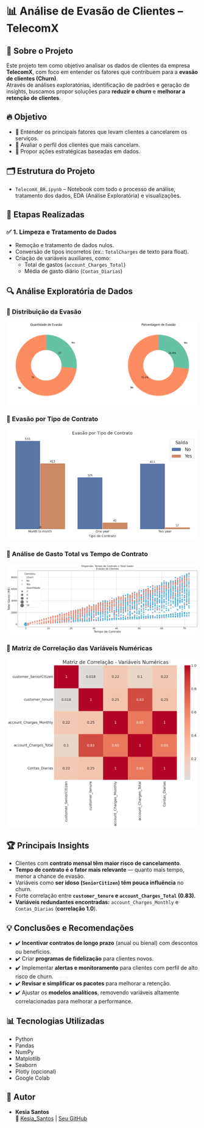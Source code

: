 # 📊 Análise de Evasão de Clientes – TelecomX

<h2> 🧠 Sobre o Projeto </h2>

Este projeto tem como objetivo analisar os dados de clientes da empresa **TelecomX**, com foco em entender os fatores que contribuem para a **evasão de clientes (Churn)**.  
Através de análises exploratórias, identificação de padrões e geração de insights, buscamos propor soluções para **reduzir o churn** e **melhorar a retenção de clientes**.

<h2> 🔥 Objetivo </h2>

- 📌 Entender os principais fatores que levam clientes a cancelarem os serviços.
- 📌 Avaliar o perfil dos clientes que mais cancelam.
- 📌 Propor ações estratégicas baseadas em dados.

<h2> 🗂️ Estrutura do Projeto </h2>

- `TelecomX_BR.ipynb` – Notebook com todo o processo de análise, tratamento dos dados, EDA (Análise Exploratória) e visualizações.

<h2> 🧽 Etapas Realizadas </h2>

<h3> ✅ 1. Limpeza e Tratamento de Dados </h3>

- Remoção e tratamento de dados nulos.
- Conversão de tipos incorretos (ex.: `TotalCharges` de texto para float).
- Criação de variáveis auxiliares, como:
  - Total de gastos (`account_Charges_Total`)
  - Média de gasto diário (`Contas_Diarias`)

<h2> 🔍 Análise Exploratória de Dados </h2>

<h3> 🔸 Distribuição da Evasão </h3>

![Image](Imagem/Geral_.png)

<h3> 🔸 Evasão por Tipo de Contrato </h3>

![Image](Imagem/contratos.png)

<h3> 🔸 Análise de Gasto Total vs Tempo de Contrato </h3>

![Image](Imagem/dispersao_tempo_contrato_gasto.png)

<h3> 🔸 Matriz de Correlação das Variáveis Numéricas </h3>

![Image](Imagem/matriz_correlacao.png)

<h2> 🏆 Principais Insights </h2>

- Clientes com **contrato mensal têm maior risco de cancelamento**.
- **Tempo de contrato é o fator mais relevante** — quanto mais tempo, menor a chance de evasão.
- Variáveis como **ser idoso (`SeniorCitizen`) têm pouca influência** no churn.
- Forte correlação entre **`customer_tenure` e `account_Charges_Total` (0.83)**.
- **Variáveis redundantes encontradas:** `account_Charges_Monthly` e `Contas_Diarias` (**correlação 1.0**).

<h2> 💡 Conclusões e Recomendações </h2>

- ✔️ **Incentivar contratos de longo prazo** (anual ou bienal) com descontos ou benefícios.
- ✔️ Criar **programas de fidelização** para clientes novos.
- ✔️ Implementar **alertas e monitoramento** para clientes com perfil de alto risco de churn.
- ✔️ **Revisar e simplificar os pacotes** para melhorar a retenção.
- ✔️ Ajustar os **modelos analíticos**, removendo variáveis altamente correlacionadas para melhorar a performance.

<h2> 📊 Tecnologias Utilizadas </h2>

- Python
- Pandas
- NumPy
- Matplotlib
- Seaborn
- Plotly (opcional)
- Google Colab

<h2> 👤 Autor </h2>

- **Kesia Santos**  
🔗 [Kesia_Santos](https://www.linkedin.com/in/kesia-karine-santos/) | [Seu GitHub](https://github.com/Kesia-Santos-Cortez)
